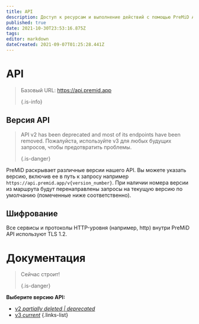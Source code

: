 ```yaml
---
title: API
description: Доступ к ресурсам и выполнение действий с помощью PreMiD API
published: true
date: 2021-10-30T23:53:16.875Z
tags:
editor: markdown
dateCreated: 2021-09-07T01:25:28.441Z
---
```


# API

> Базовый URL: https://api.premid.app 
> 
> {.is-info}

## Версия API
> API v2 has been deprecated and most of its endpoints have been removed. Пожалуйста, используйте v3 для любых будущих запросов, чтобы предотвратить проблемы. 
> 
> {.is-danger}

PreMiD раскрывает различные версии нашего API. Вы можете указать версию, включив ее в путь к запросу например `https://api.premid.app/v{version_number}`. При наличии номера версии из маршрута будут перенаправлены запросы на текущую версию по умолчанию (помеченные ниже соответственно).

## Шифрование

Все сервисы и протоколы HTTP-уровня (например, http) внутри PreMiD API используют TLS 1.2.

# Документация
> Сейчас строит! 
> 
> {.is-danger}

**Выберите версию API:**
- [v2 *partially deleted | deprecated*](/dev/api/v2)
- [v3 *current*](/dev/api/v3)
{.links-list}